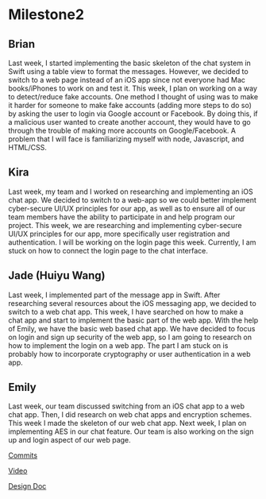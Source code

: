 # Milestone2

## Brian
Last week, I started implementing the basic skeleton of the chat system in Swift using a table view to format the messages. However, we decided to switch to a web page instead of an iOS app since not everyone had Mac books/iPhones to work on and test it. This week, I plan on working on a way to detect/reduce fake accounts. One method I thought of using was to make it harder for someone to make fake accounts (adding more steps to do so) by asking the user to login via Google account or Facebook. By doing this, if a malicious user wanted to create another account, they would have to go through the trouble of making more accounts on Google/Facebook. A problem that I will face is familiarizing myself with node, Javascript, and HTML/CSS.

## Kira
Last week, my team and I worked on researching and implementing an iOS chat app. We decided to switch to a web-app so we could better implement cyber-secure UI/UX principles for our app, as well as to ensure all of our team members have the ability to participate in and help program our project. This week, we are researching and implementing cyber-secure UI/UX principles for our app, more specifically user registration and authentication. I will be working on the login page this week. Currently, I am stuck on how to connect the login page to the chat interface.

## Jade (Huiyu Wang)
Last week, I implemented part of the message app in Swift. After researching several resources about the iOS messaging app, we decided to switch to a web chat app. This week, I have searched on how to make a chat app and start to implement the basic part of the web app. With the help of Emily, we have the basic web based chat app. We have decided to focus on login and sign up security of the web app, so I am going to research on how to implement the login on a web app. The part I am stuck on is probably how to incorporate cryptography or user authentication in a web app.

## Emily
Last week, our team discussed switching from an iOS chat app to a web chat app. Then, I did research on web chat apps and encryption schemes. This week I made the skeleton of our web chat app. Next week, I plan on implementing AES in our chat feature. Our team is also working on the sign up and login aspect of our web page.


[Commits](https://github.com/ECS153/final-project-group-6/commits/master)

[Video](https://drive.google.com/file/d/1nC-g1A_Xirgi5O4OMXUvZP23ofKonKwq/view?usp=sharing)

[Design Doc](https://docs.google.com/document/d/1k-ttte-qb1OcJXbYxbda8sQISUnAL5TRsf72LQRvfO0/edit?usp=sharing)
